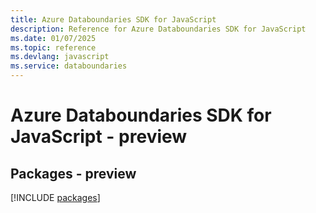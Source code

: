 ```yaml
---
title: Azure Databoundaries SDK for JavaScript
description: Reference for Azure Databoundaries SDK for JavaScript
ms.date: 01/07/2025
ms.topic: reference
ms.devlang: javascript
ms.service: databoundaries
---
```

# Azure Databoundaries SDK for JavaScript - preview
## Packages - preview
[!INCLUDE [packages](databoundaries-index.md)]